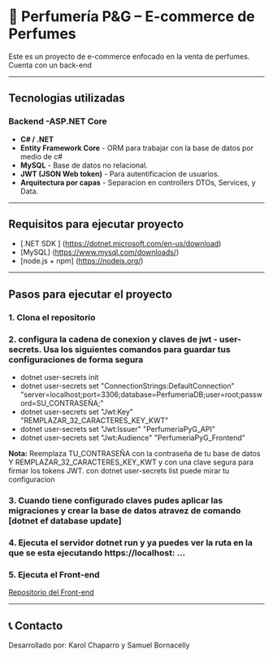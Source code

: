 # 🧴 Perfumería P&G – E-commerce de Perfumes

Este es un proyecto de e-commerce enfocado en la venta de perfumes. Cuenta con un back-end

---

## Tecnologias utilizadas 

### Backend -ASP.NET Core
- **C# / .NET**
- **Entity Framework Core** - ORM para trabajar con la base de datos por medio de c#
- **MySQL** - Base de datos no relacional.
- **JWT (JSON Web token)**  - Para autentificacion de usuarios. 
- **Arquitectura por capas**  - Separacion en controllers DTOs, Services, y Data. 

---

## Requisitos para ejecutar proyecto 

- [.NET SDK ] (https://dotnet.microsoft.com/en-us/download)
- [MySQL] (https://www.mysql.com/downloads/)
- [node.js + npm] (https://nodejs.org/)

---

## Pasos para ejecutar el proyecto

### 1. Clona el repositorio 
### 2. configura la cadena de conexion y claves de jwt - user-secrets. Usa los siguientes      comandos para guardar tus configuraciones de forma segura

- dotnet user-secrets init
- dotnet user-secrets set "ConnectionStrings:DefaultConnection" "server=localhost;port=3306;database=PerfumeriaDB;user=root;password=SU_CONTRASEÑA;"  
- dotnet user-secrets set "Jwt:Key" "REMPLAZAR_32_CARACTERES_KEY_KWT"
- dotnet user-secrets set "Jwt:Issuer" "PerfumeriaPyG_API"
- dotnet user-secrets set "Jwt:Audience" "PerfumeriaPyG_Frontend"


 **Nota:** Reemplaza TU_CONTRASEÑA con la contraseña de tu base de datos Y REMPLAZAR_32_CARACTERES_KEY_KWT y con una clave segura para firmar los tokens JWT.
con dotnet user-secrets list puede mirar tu configuracion

### 3. Cuando tiene configurado claves pudes aplicar las migraciones y crear la base de datos atravez de comando [dotnet ef database update]

### 4. Ejecuta el servidor dotnet run y ya puedes ver la ruta en la que se esta ejecutando https://localhost: ...

### 5. Ejecuta el Front-end
[Repositorio del Front-end](https://github.com/Karojulicha/Front-PerfumeriaPyG)

---

## 📞 Contacto

Desarrollado por: Karol Chaparro y Samuel Bornacelly
